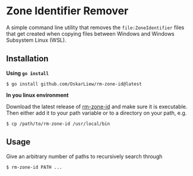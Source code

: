# Zone Identifier Remover

A simple command line utility that removes the `file:ZoneIdentifier` files that get created when copying files between Windows and Windows Subsystem Linux (WSL).

## Installation

**Using `go install`**

`$ go install github.com/OskarLiew/rm-zone-id@latest`

**In you linux environment**

Download the latest release of [rm-zone-id](https://github.com/OskarLiew/rm-zone-id/releases) and make sure it is executable. Then either add it to your path variable or to a directory on your path, e.g.

`$ cp /path/to/rm-zone-id /usr/local/bin`

## Usage

Give an arbitrary number of paths to recursively search through

`$ rm-zone-id PATH ...`

